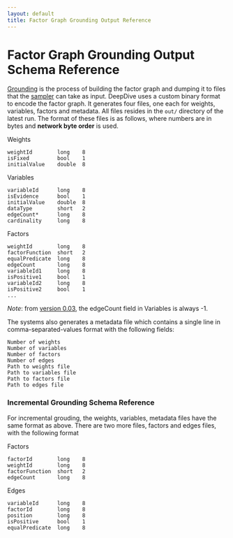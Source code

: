 ```yaml
---
layout: default
title: Factor Graph Grounding Output Reference
---
```


# Factor Graph Grounding Output Schema Reference

[Grounding](overview.md#grounding) is the process of building the
factor graph and dumping it to files that the [sampler](sampler.md)
can take as input. DeepDive uses a custom binary format to encode the factor
graph. It generates four files, one each for weights, variables, factors and metadata.
All files resides in the `out/` directory of the latest run. The format
of these files is as follows, where numbers are in bytes and **network byte
order** is used.

Weights

    weightId        long    8
    isFixed         bool    1
    initialValue    double  8


Variables

    variableId      long    8
    isEvidence      bool    1
    initialValue    double  8
    dataType        short   2
    edgeCount*      long    8
    cardinality     long    8

Factors

    weightId        long    8
    factorFunction  short   2
    equalPredicate  long    8
    edgeCount       long    8
    variableId1     long    8
    isPositive1     bool    1
    variableId2     long    8
    isPositive2     bool    1
    ...


*Note*: from [version 0.03](changelog/0.03-alpha.md), the edgeCount field
in Variables is always -1.

The systems also generates a metadata file which contains a single line in
comma-separated-values format with the following fields:

    Number of weights
    Number of variables
    Number of factors
    Number of edges
    Path to weights file
    Path to variables file
    Path to factors file
    Path to edges file

### Incremental Grounding Schema Reference

For incremental grouding, the weights, variables, metadata files have the same format as above.
There are two more files, factors and edges files, with the following format

Factors

    factorId        long    8
    weightId        long    8
    factorFunction  short   2
    edgeCount       long    8

Edges

    variableId      long    8
    factorId        long    8
    position        long    8
    isPositive      bool    1
    equalPredicate  long    8

